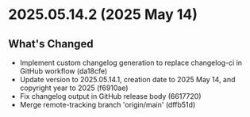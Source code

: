 # 2025.05.14.2 (2025 May 14)

## What's Changed

* Implement custom changelog generation to replace changelog-ci in GitHub workflow (da18cfe)
* Update version to 2025.05.14.1, creation date to 2025 May 14, and copyright year to 2025 (f6910ae)
* Fix changelog output in GitHub release body (6617720)
* Merge remote-tracking branch 'origin/main' (dffb51d)

